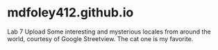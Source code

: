 # mdfoley412.github.io
Lab 7 Upload
Some interesting and mysterious locales from around the world, courtesy of Google Streetview. 
The cat one is my favorite.
